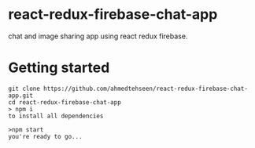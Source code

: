 # react-redux-firebase-chat-app
chat and image sharing app using react redux firebase.

# Getting started
```
git clone https://github.com/ahmedtehseen/react-redux-firebase-chat-app.git
cd react-redux-firebase-chat-app
> npm i
to install all dependencies

>npm start
you're ready to go...
```

